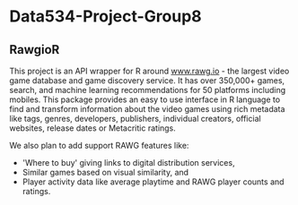 # Data534-Project-Group8

## RawgioR

This project is an API wrapper for R around www.rawg.io - the largest video game database and game discovery service. It has over 350,000+ games, search, and machine learning recommendations for 50 platforms including mobiles. This package provides an easy to use interface in R language to find and transform information about the video games using rich metadata like tags, genres, developers, publishers, individual creators, official websites, release dates or Metacritic ratings. 

We also plan to add support RAWG features like:
- 'Where to buy' giving links to digital distribution services, 
- Similar games based on visual similarity, and
- Player activity data like average playtime and RAWG player counts and ratings.
